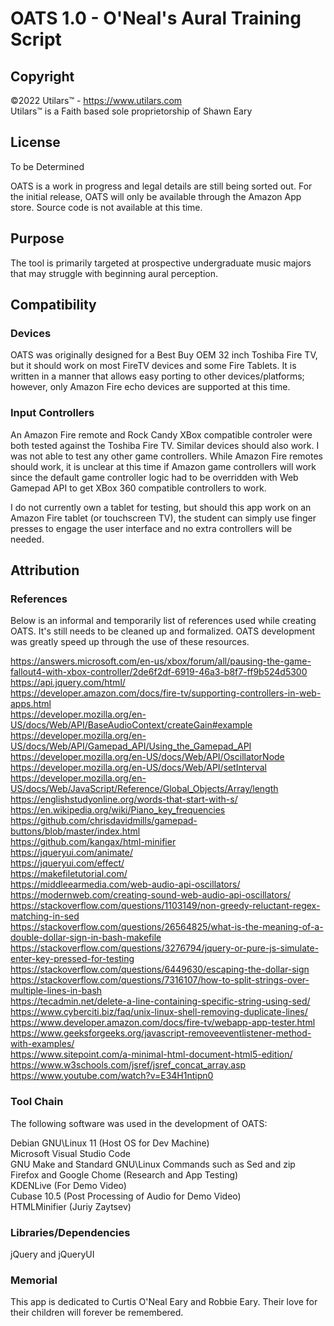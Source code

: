 # OATS 1.0 - O'Neal's Aural Training Script
## Copyright
©2022 Utilars™ - https://www.utilars.com \
Utilars™ is a Faith based sole proprietorship of Shawn Eary

## License
To be Determined

OATS is a work in progress and legal details are still being sorted out. For the initial release, OATS will only be available through the Amazon App store. Source code is not available at this time.

## Purpose
The tool is primarily targeted at prospective undergraduate music majors that may struggle with beginning aural perception.

## Compatibility
### Devices
OATS was originally designed for a Best Buy OEM 32 inch Toshiba Fire TV, but it should work on most FireTV devices and some Fire Tablets. It is written in a manner that allows easy porting to other devices/platforms; however, only Amazon Fire echo devices are supported at this time.

### Input Controllers
An Amazon Fire remote and Rock Candy XBox compatible controler were both tested against the Toshiba Fire TV. Similar devices should also work. I was not able to test any other game controllers. While Amazon Fire remotes should work, it is unclear at this time if Amazon game controllers will work since the default game controller logic had to be overridden with Web Gamepad API to get XBox 360 compatible controllers to work. 

I do not currently own a tablet for testing, but should this app work on an Amazon Fire tablet (or touchscreen TV), the student can simply use finger presses to engage the user interface and no extra controllers will be needed.

## Attribution
### References
Below is an informal and temporarily list of references used while creating OATS. It's still needs to be cleaned up and formalized. OATS development was greatly speed up through the use of these resources.

https://answers.microsoft.com/en-us/xbox/forum/all/pausing-the-game-fallout4-with-xbox-controller/2de6f2df-6919-46a3-b8f7-ff9b524d5300 \
https://api.jquery.com/html/ \
https://developer.amazon.com/docs/fire-tv/supporting-controllers-in-web-apps.html \
https://developer.mozilla.org/en-US/docs/Web/API/BaseAudioContext/createGain#example \
https://developer.mozilla.org/en-US/docs/Web/API/Gamepad_API/Using_the_Gamepad_API \
https://developer.mozilla.org/en-US/docs/Web/API/OscillatorNode \
https://developer.mozilla.org/en-US/docs/Web/API/setInterval \
https://developer.mozilla.org/en-US/docs/Web/JavaScript/Reference/Global_Objects/Array/length \
https://englishstudyonline.org/words-that-start-with-s/ \
https://en.wikipedia.org/wiki/Piano_key_frequencies \
https://github.com/chrisdavidmills/gamepad-buttons/blob/master/index.html \
https://github.com/kangax/html-minifier \
https://jqueryui.com/animate/ \
https://jqueryui.com/effect/ \
https://makefiletutorial.com/ \
https://middleearmedia.com/web-audio-api-oscillators/ \
https://modernweb.com/creating-sound-web-audio-api-oscillators/ \
https://stackoverflow.com/questions/1103149/non-greedy-reluctant-regex-matching-in-sed \
https://stackoverflow.com/questions/26564825/what-is-the-meaning-of-a-double-dollar-sign-in-bash-makefile \
https://stackoverflow.com/questions/3276794/jquery-or-pure-js-simulate-enter-key-pressed-for-testing \
https://stackoverflow.com/questions/6449630/escaping-the-dollar-sign \
https://stackoverflow.com/questions/7316107/how-to-split-strings-over-multiple-lines-in-bash \
https://tecadmin.net/delete-a-line-containing-specific-string-using-sed/ \
https://www.cyberciti.biz/faq/unix-linux-shell-removing-duplicate-lines/ \
https://www.developer.amazon.com/docs/fire-tv/webapp-app-tester.html \
https://www.geeksforgeeks.org/javascript-removeeventlistener-method-with-examples/ \
https://www.sitepoint.com/a-minimal-html-document-html5-edition/ \
https://www.w3schools.com/jsref/jsref_concat_array.asp \
https://www.youtube.com/watch?v=E34H1ntipn0

### Tool Chain
The following software was used in the development of OATS: 

Debian GNU\Linux 11 (Host OS for Dev Machine)\
Microsoft Visual Studio Code\
GNU Make and Standard GNU\Linux Commands such as Sed and zip\
Firefox and Google Chome (Research and App Testing)\
KDENLive (For Demo Video)\
Cubase 10.5 (Post Processing of Audio for Demo Video)\
HTMLMinifier (Juriy Zaytsev)

### Libraries/Dependencies
jQuery and jQueryUI
### Memorial
This app is dedicated to Curtis O'Neal Eary and Robbie Eary. Their love for their children will forever be remembered.

